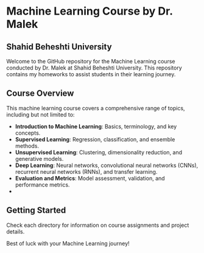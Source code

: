 # Machine Learning Course by Dr. Malek
## Shahid Beheshti University

Welcome to the GitHub repository for the Machine Learning course conducted by Dr. Malek at Shahid Beheshti University. This repository contains my homeworks to assist students in their learning journey.

## Course Overview
This machine learning course covers a comprehensive range of topics, including but not limited to:

- **Introduction to Machine Learning**: Basics, terminology, and key concepts.
- **Supervised Learning**: Regression, classification, and ensemble methods.
- **Unsupervised Learning**: Clustering, dimensionality reduction, and generative models.
- **Deep Learning**: Neural networks, convolutional neural networks (CNNs), recurrent neural networks (RNNs), and transfer learning.
- **Evaluation and Metrics**: Model assessment, validation, and performance metrics.
- 
## Getting Started
Check each directory for information on course assignments and project details.

Best of luck with your Machine Learning journey!
